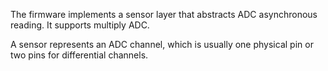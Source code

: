 
The firmware implements a sensor layer that abstracts ADC asynchronous reading.
It supports multiply ADC.

A sensor represents an ADC channel, which is usually one physical pin or two pins for differential channels.
